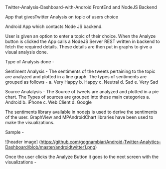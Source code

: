 Twitter-Analysis-Dashboard-with-Android FrontEnd and NodeJS Backend

App that givesTwitter Analysis on topic of users choice

Android App which contacts Node JS backend.

User is given an option to enter a topic of their choice. When the Analyze button is clicked the App calls a NodeJS Server REST written in backend to fetch the required details. These details are then put in graphs to give a visual analysis done.

Type of Analysis done -

Sentiment Analysis - The sentiments of the tweets pertaining to the topic are analyzed and plotted in a line graph. The types of sentiments are grouped as follows - a. Very Happy b. Happy c. Neutral d. Sad e. Very Sad

Source Analalysis - The Source of tweets are analyzed and plotted in a pie chart. The Types of sources are grouped into these main categories a. Android b. iPhone c. Web Client d. Google

The sentiments library available in nodejs is used to derive the sentiments of the user. GraphView and MPAndroidChart libraries have been used to make the visualizations.

Sample -

![header image] (https://github.com/gognambiar/Android-Twitter-Analytics-Dashboard/blob/master/androidtwitter1.png)

Once the user clicks the Analyze Button it goes to the next screen with the visualizations -
